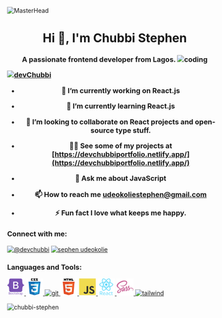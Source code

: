 ![MasterHead](https://encrypted-tbn0.gstatic.com/images?q=tbn:ANd9GcRNW6935Wrm1mxK-L5x357Vf9ftHunl2MBMrA&usqp=CAU)
<h1 align="center">Hi 👋, I'm Chubbi Stephen</h1>
<h3 align="center">A passionate frontend developer from Lagos.
<img margin="1rem" width="400" src="https://i.pinimg.com/originals/18/a4/94/18a4949fc9c8067172d3b96e302e7097.gif" alt="coding"/>
<p align="left"> <a href="https://twitter.com/devChubbi" target="blank"><img src="https://img.shields.io/twitter/follow/devChubbi?logo=twitter&style=for-the-badge" alt="devChubbi" /></a> </p>

- 🔭 I’m currently working on **React.js**

- 🌱 I’m currently learning **React.js**

- 👯 I’m looking to collaborate on **React projects and open-source type stuff.**

- 👨‍💻 See some of my projects at [https://devchubbiportfolio.netlify.app/](https://devchubbiportfolio.netlify.app/)

- 💬 Ask me about **JavaScript**

- 📫 How to reach me **udeokoliestephen@gmail.com**

- ⚡ Fun fact **I love what keeps me happy.**

<h3 align="left">Connect with me:</h3>
<p align="left">
<a href="https://twitter.com/@devchubbi" target="blank"><img align="center" src="https://raw.githubusercontent.com/rahuldkjain/github-profile-readme-generator/master/src/images/icons/Social/twitter.svg" alt="@devchubbi" height="30" width="40" /></a>
<a href="https://linkedin.com/in/sephen udeokolie" target="blank"><img align="center" src="https://raw.githubusercontent.com/rahuldkjain/github-profile-readme-generator/master/src/images/icons/Social/linked-in-alt.svg" alt="sephen udeokolie" height="30" width="40" /></a>
</p>

<h3 align="left">Languages and Tools:</h3>
<p align="left"> <a href="https://getbootstrap.com" target="_blank" rel="noreferrer"> <img src="https://raw.githubusercontent.com/devicons/devicon/master/icons/bootstrap/bootstrap-plain-wordmark.svg" alt="bootstrap" width="40" height="40"/> </a> <a href="https://www.w3schools.com/css/" target="_blank" rel="noreferrer"> <img src="https://raw.githubusercontent.com/devicons/devicon/master/icons/css3/css3-original-wordmark.svg" alt="css3" width="40" height="40"/> </a> <a href="https://git-scm.com/" target="_blank" rel="noreferrer"> <img src="https://www.vectorlogo.zone/logos/git-scm/git-scm-icon.svg" alt="git" width="40" height="40"/> </a> <a href="https://www.w3.org/html/" target="_blank" rel="noreferrer"> <img src="https://raw.githubusercontent.com/devicons/devicon/master/icons/html5/html5-original-wordmark.svg" alt="html5" width="40" height="40"/> </a> <a href="https://developer.mozilla.org/en-US/docs/Web/JavaScript" target="_blank" rel="noreferrer"> <img src="https://raw.githubusercontent.com/devicons/devicon/master/icons/javascript/javascript-original.svg" alt="javascript" width="40" height="40"/> </a> <a href="https://reactjs.org/" target="_blank" rel="noreferrer"> <img src="https://raw.githubusercontent.com/devicons/devicon/master/icons/react/react-original-wordmark.svg" alt="react" width="40" height="40"/> </a> <a href="https://sass-lang.com" target="_blank" rel="noreferrer"> <img src="https://raw.githubusercontent.com/devicons/devicon/master/icons/sass/sass-original.svg" alt="sass" width="40" height="40"/> </a> <a href="https://tailwindcss.com/" target="_blank" rel="noreferrer"> <img src="https://www.vectorlogo.zone/logos/tailwindcss/tailwindcss-icon.svg" alt="tailwind" width="40" height="40"/> </a> </p>

<p><img align="center" src="https://github-readme-stats.vercel.app/api/top-langs?username=chubbi-stephen&show_icons=true&locale=en&layout=compact" alt="chubbi-stephen" /></p>
